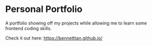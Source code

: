 # Personal Portfolio

A portfolio showing off my projects while allowing me to learn some frontend coding skills.

Check it out here: https://bennetttan.github.io/

